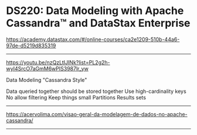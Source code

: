 # DS220: Data Modeling with Apache Cassandra™ and DataStax Enterprise

https://academy.datastax.com/#/online-courses/ca2e1209-510b-44a6-97de-d5219d835319

--------------------------

https://youtu.be/nzQzLtIJINk?list=PL2g2h-wyI4SrcO7aGmM6wPIS3987lr_yw

Data Modeling "Cassandra Style"

Data queried together should be stored together
Use high-cardinality keys
No allow filtering
Keep things small
Partitions
Results sets


--------------------------



https://acervolima.com/visao-geral-da-modelagem-de-dados-no-apache-cassandra/


--------------------------

